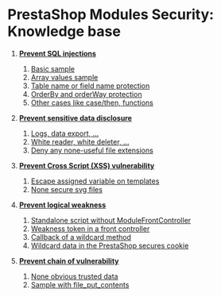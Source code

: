 # PrestaShop Modules Security: Knowledge base

1. **[Prevent SQL injections](/sql_injections/sql_injections.md)**
    1. [Basic sample](/sql_injections/sql_injections.md#basic-sample)
    2. [Array values sample](/sql_injections/sql_injections.md#array-values-sample)
    3. [Table name or field name protection](/sql_injections/sql_injections.md#table-name-or-field-name-protection)
    4. [OrderBy and orderWay protection](/sql_injections/sql_injections.md#orderby-and-orderway-protection)
    5. [Other cases like case/then, functions](/sql_injections/sql_injections.md#other-cases-like-casethen,-functions)

2. **[Prevent sensitive data disclosure]()**
    1. [Logs, data export, …]()
    2. [White reader, white deleter, …]()
    3. [Deny any none-useful file extensions]()

3. **[Prevent Cross Script (XSS) vulnerability]()**
    1. [Escape assigned variable on templates]()
    2. [None secure svg files]()

4. **[Prevent logical weakness]()**
    1. [Standalone script without ModuleFrontController]()
    2. [Weakness token in a front controller]()
    3. [Callback of a wildcard method]()
    4. [Wildcard data in the PrestaShop secures cookie]()

5. **[Prevent chain of vulnerability]()**
    1. [None obvious trusted data]()
    2. [Sample with file_put_contents]()
